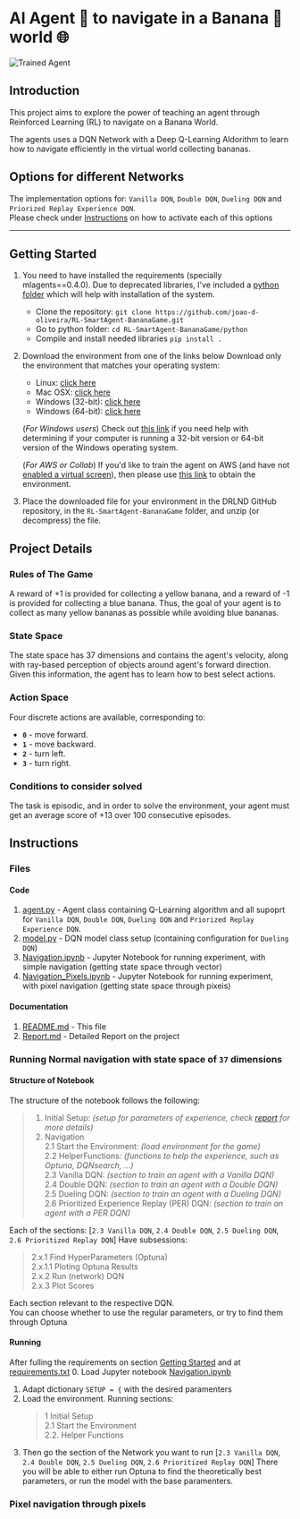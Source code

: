 [image1]: https://user-images.githubusercontent.com/10624937/42135619-d90f2f28-7d12-11e8-8823-82b970a54d7e.gif "Trained Agent"

# AI Agent 🤖 to navigate in a Banana 🍌 world 🌐
![Trained Agent][image1]

## Introduction

This project aims to explore the power of teaching an agent through Reinforced Learning (RL) to navigate on a Banana World.

The agents uses a DQN Network with a Deep Q-Learning Aldorithm to learn how to navigate efficiently in the virtual world collecting bananas.

## Options for different Networks

The implementation options for: `Vanilla DQN`, `Double DQN`, `Dueling DQN` and `Priorized Replay Experience DQN`.<br>
Please check under [Instructions](https://github.com/joao-d-oliveira/RL-SmartAgent-BananaGame#instructions) on how to activate each of this options

------
## Getting Started

1. You need to have installed the requirements (specially mlagents==0.4.0).
   Due to deprecated libraries, I've included a [python folder](https://github.com/joao-d-oliveira/RL-SmartAgent-BananaGame/tree/main/python) which will help
   with installation of the system.
      - Clone the repository: `git clone https://github.com/joao-d-oliveira/RL-SmartAgent-BananaGame.git`
      - Go to python folder: `cd RL-SmartAgent-BananaGame/python`
      - Compile and install needed libraries `pip install .`
2. Download the environment from one of the links below
   Download only the environment that matches your operating system:
    - Linux: [click here](https://s3-us-west-1.amazonaws.com/udacity-drlnd/P1/Banana/Banana_Linux.zip)
    - Mac OSX: [click here](https://s3-us-west-1.amazonaws.com/udacity-drlnd/P1/Banana/Banana.app.zip)
    - Windows (32-bit): [click here](https://s3-us-west-1.amazonaws.com/udacity-drlnd/P1/Banana/Banana_Windows_x86.zip)
    - Windows (64-bit): [click here](https://s3-us-west-1.amazonaws.com/udacity-drlnd/P1/Banana/Banana_Windows_x86_64.zip)
    
    (_For Windows users_) Check out [this link](https://support.microsoft.com/en-us/help/827218/how-to-determine-whether-a-computer-is-running-a-32-bit-version-or-64) if you need help with determining if your computer is running a 32-bit version or 64-bit version of the Windows operating system.

    (_For AWS or Collab_) If you'd like to train the agent on AWS (and have not [enabled a virtual screen](https://github.com/Unity-Technologies/ml-agents/blob/master/docs/Training-on-Amazon-Web-Service.md)), then please use [this link](https://s3-us-west-1.amazonaws.com/udacity-drlnd/P1/Banana/Banana_Linux_NoVis.zip) to obtain the environment.

3. Place the downloaded file for your environment in the DRLND GitHub repository, in the ``RL-SmartAgent-BananaGame`` folder, and unzip (or decompress) the file. 

## Project Details

### Rules of The Game

A reward of +1 is provided for collecting a yellow banana, and a reward of -1 is provided for collecting a blue banana.  Thus, the goal of your agent is to collect as many yellow bananas as possible while avoiding blue bananas.  

### State Space
The state space has 37 dimensions and contains the agent's velocity, along with ray-based perception of objects around agent's forward direction.
Given this information, the agent has to learn how to best select actions. 

### Action Space
Four discrete actions are available, corresponding to:
- **`0`** - move forward.
- **`1`** - move backward.
- **`2`** - turn left.
- **`3`** - turn right.

### Conditions to consider solved

The task is episodic, and in order to solve the environment, your agent must get an average score of +13 over 100 consecutive episodes.

## Instructions

### Files

#### Code
1. [agent.py](https://github.com/joao-d-oliveira/RL-SmartAgent-BananaGame/blob/main/agent.py) - Agent class containing Q-Learning algorithm and all supoprt for `Vanilla DQN`, `Double DQN`, `Dueling DQN` and `Priorized Replay Experience DQN`.
1. [model.py](https://github.com/joao-d-oliveira/RL-SmartAgent-BananaGame/blob/main/model.py) - DQN model class setup (containing configuration for `Dueling DQN`) 
1. [Navigation.ipynb](https://github.com/joao-d-oliveira/RL-SmartAgent-BananaGame/blob/main/Navigation.ipynb) - Jupyter Notebook for running experiment, with simple navigation (getting state space through vector)
1. [Navigation_Pixels.ipynb](https://github.com/joao-d-oliveira/RL-SmartAgent-BananaGame/blob/main/Navigation_Pixels.ipynb) - Jupyter Notebook for running experiment, with pixel navigation (getting state space through pixeis)

#### Documentation
1. [README.md](https://github.com/joao-d-oliveira/RL-SmartAgent-BananaGame/blob/main/README.md) - This file
1. [Report.md](https://github.com/joao-d-oliveira/RL-SmartAgent-BananaGame/blob/main/Report.md) - Detailed Report on the project

### Running Normal navigation with state space of `37` dimensions

#### Structure of Notebook

The structure of the notebook follows the following:
> 1. Initial Setup: _(setup for parameters of experience, check [report](https://github.com/joao-d-oliveira/RL-SmartAgent-BananaGame/blob/main/Report.md) for more details)_ <br>
> 2. Navigation <br>
> 2.1 Start the Environment: _(load environment for the game)_<br>
> 2.2 HelperFunctions: _(functions to help the experience, such as Optuna, DQNsearch, ...)_<br>
> 2.3 Vanilla DQN: _(section to train an agent with a Vanilla DQN)_<br>
> 2.4 Double DQN: _(section to train an agent with a Double DQN)_<br>
> 2.5 Dueling DQN: _(section to train an agent with a Dueling DQN)_<br>
> 2.6 Prioritized Experience Replay (PER) DQN: _(section to train an agent with a PER DQN)_<br>

Each of the sections: [`2.3 Vanilla DQN`, `2.4 Double DQN`, `2.5 Dueling DQN`, `2.6 Prioritized Replay DQN`]
Have subsessions:
> 2.x.1 Find HyperParameters (Optuna) <br>
> 2.x.1.1 Ploting Optuna Results <br>
> 2.x.2 Run (network) DQN <br>
> 2.x.3 Plot Scores <br>

Each section relevant to the respective DQN. <br>
You can choose whether to use the regular parameters, or try to find them through Optuna

#### Running

After fulling the requirements on section [Getting Started](https://github.com/joao-d-oliveira/RL-SmartAgent-BananaGame#getting-started) and at 
[requirements.txt](https://github.com/joao-d-oliveira/RL-SmartAgent-BananaGame/blob/main/requirements.txt) 
0. Load Jupyter notebook [Navigation.ipynb](https://github.com/joao-d-oliveira/RL-SmartAgent-BananaGame/blob/main/Navigation.ipynb)
1. Adapt dictionary `SETUP = {` with the desired paramenters
2. Load the environment. Running sections: 
   > 1 Initial Setup <br>
   > 2.1 Start the Environment <br>
   > 2.2. Helper Functions
3. Then go the section of the Network you want to run [`2.3 Vanilla DQN`, `2.4 Double DQN`, `2.5 Dueling DQN`, `2.6 Prioritized Replay DQN`]
   There you will be able to either run Optuna to find the theoretically best parameters, or run the model with the base paramenters.

### Pixel navigation through pixels

